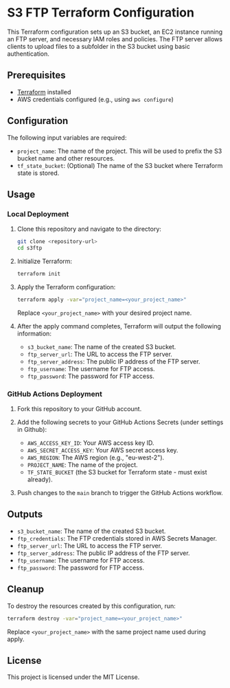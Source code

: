 # S3 FTP Terraform Configuration

This Terraform configuration sets up an S3 bucket, an EC2 instance running an FTP server, and necessary IAM roles and policies. The FTP server allows clients to upload files to a subfolder in the S3 bucket using basic authentication.

## Prerequisites

- [Terraform](https://www.terraform.io/downloads.html) installed
- AWS credentials configured (e.g., using `aws configure`)

## Configuration

The following input variables are required:

- `project_name`: The name of the project. This will be used to prefix the S3 bucket name and other resources.
- `tf_state_bucket`: (Optional) The name of the S3 bucket where Terraform state is stored.

## Usage

### Local Deployment

1. Clone this repository and navigate to the directory:

    ```sh
    git clone <repository-url>
    cd s3ftp
    ```

2. Initialize Terraform:

    ```sh
    terraform init
    ```

3. Apply the Terraform configuration:

    ```sh
    terraform apply -var="project_name=<your_project_name>"
    ```

    Replace `<your_project_name>` with your desired project name.

4. After the apply command completes, Terraform will output the following information:

    - `s3_bucket_name`: The name of the created S3 bucket.
    - `ftp_server_url`: The URL to access the FTP server.
    - `ftp_server_address`: The public IP address of the FTP server.
    - `ftp_username`: The username for FTP access.
    - `ftp_password`: The password for FTP access.

### GitHub Actions Deployment

1. Fork this repository to your GitHub account.

2. Add the following secrets to your GitHub Actions Secrets (under settings in Github):
    - `AWS_ACCESS_KEY_ID`: Your AWS access key ID.
    - `AWS_SECRET_ACCESS_KEY`: Your AWS secret access key.
    - `AWS_REGION`: The AWS region (e.g., "eu-west-2").
    - `PROJECT_NAME`: The name of the project.
    - `TF_STATE_BUCKET` (the S3 bucket for Terraform state - must exist already).

3. Push changes to the `main` branch to trigger the GitHub Actions workflow.

## Outputs

- `s3_bucket_name`: The name of the created S3 bucket.
- `ftp_credentials`: The FTP credentials stored in AWS Secrets Manager.
- `ftp_server_url`: The URL to access the FTP server.
- `ftp_server_address`: The public IP address of the FTP server.
- `ftp_username`: The username for FTP access.
- `ftp_password`: The password for FTP access.

## Cleanup

To destroy the resources created by this configuration, run:

```sh
terraform destroy -var="project_name=<your_project_name>"
```

Replace `<your_project_name>` with the same project name used during apply.

## License

This project is licensed under the MIT License.
